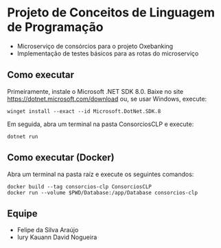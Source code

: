 # Projeto de Conceitos de Linguagem de Programação
- Microserviço de consórcios para o projeto Oxebanking
- Implementação de testes básicos para as rotas do microserviço

## Como executar
Primeiramente, instale o Microsoft .NET SDK 8.0.
Baixe no site https://dotnet.microsoft.com/download ou, se usar Windows, execute:

```console
winget install --exact --id Microsoft.DotNet.SDK.8
```

Em seguida, abra um terminal na pasta ConsorciosCLP e execute:

```console
dotnet run
```

## Como executar (Docker)
Abra um terminal na pasta raíz e execute os seguintes comandos:

```console
docker build --tag consorcios-clp ConsorciosCLP
docker run --volume $PWD/Database:/app/Database consorcios-clp
```

## Equipe
- Felipe da Silva Araújo
- Iury Kauann David Nogueira
